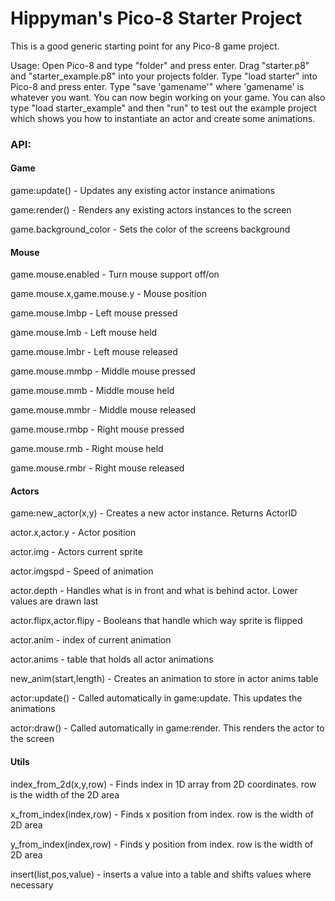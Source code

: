 # Hippyman's Pico-8 Starter Project
This is a good generic starting point for any Pico-8 game project.

Usage:
Open Pico-8 and type "folder" and press enter. Drag "starter.p8" and "starter_example.p8" into your projects folder. Type "load starter" into Pico-8 and press enter. Type "save 'gamename'" where 'gamename' is whatever you want. You can now begin working on your game.
You can also type "load starter_example" and then "run" to test out the example project which shows you how to instantiate an actor and create some animations.





### API:
#### Game
game:update() - Updates any existing actor instance animations

game:render() - Renders any existing actors instances to the screen

game.background_color - Sets the color of the screens background

#### Mouse
game.mouse.enabled - Turn mouse support off/on

game.mouse.x,game.mouse.y - Mouse position

game.mouse.lmbp - Left mouse pressed

game.mouse.lmb - Left mouse held

game.mouse.lmbr - Left mouse released

game.mouse.mmbp - Middle mouse pressed

game.mouse.mmb - Middle mouse held

game.mouse.mmbr - Middle mouse released

game.mouse.rmbp - Right mouse pressed

game.mouse.rmb - Right mouse held

game.mouse.rmbr - Right mouse released

#### Actors
game:new_actor(x,y) - Creates a new actor instance. Returns ActorID

actor.x,actor.y - Actor position

actor.img - Actors current sprite

actor.imgspd - Speed of animation

actor.depth - Handles what is in front and what is behind actor. Lower values are drawn last

actor.flipx,actor.flipy - Booleans that handle which way sprite is flipped

actor.anim - index of current animation

actor.anims - table that holds all actor animations

new_anim(start,length) - Creates an animation to store in actor anims table

actor:update() - Called automatically in game:update. This updates the animations

actor:draw() - Called automatically in game:render. This renders the actor to the screen

#### Utils
index_from_2d(x,y,row) - Finds index in 1D array from 2D coordinates. row is the width of the 2D area

x_from_index(index,row) - Finds x position from index. row is the width of 2D area

y_from_index(index,row) - Finds y position from index. row is the width of 2D area

insert(list,pos,value) - inserts a value into a table and shifts values where necessary
